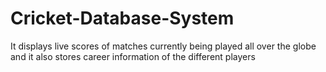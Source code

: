 # Cricket-Database-System
It displays live scores of matches currently being played all over the globe and it also stores career information of the different players
